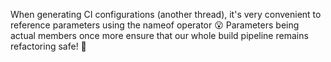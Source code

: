 When generating CI configurations (another thread), it's very convenient to reference parameters using the nameof operator 😮 Parameters being actual members once more ensure that our whole build pipeline remains refactoring safe! 💺
